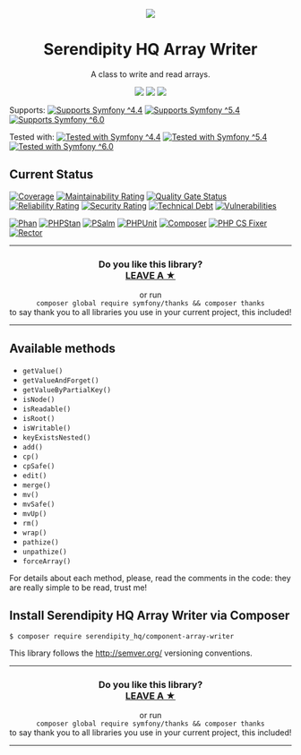 <p align="center">
    <a href="http://www.serendipityhq.com" target="_blank">
        <img style="max-width: 350px" src="http://www.serendipityhq.com/assets/open-source-projects/Logo-SerendipityHQ-Icon-Text-Purple.png">
    </a>
</p>

<h1 align="center">Serendipity HQ Array Writer</h1>
<p align="center">A class to write and read arrays.</p>
<p align="center">
    <a href="https://github.com/Aerendir/component-array-writer/releases"><img src="https://img.shields.io/packagist/v/serendipity_hq/component-array-writer.svg?style=flat-square"></a>
    <a href="https://opensource.org/licenses/MIT"><img src="https://img.shields.io/badge/license-MIT-brightgreen.svg?style=flat-square"></a>
    <a href="https://github.com/Aerendir/component-array-writer/releases"><img src="https://img.shields.io/packagist/php-v/serendipity_hq/component-array-writer?color=%238892BF&style=flat-square&logo=php" /></a>
</p>
<p>
    Supports:
    <a title="Supports Symfony ^4.4" href="https://github.com/Aerendir/component-array-writer/actions?query=branch%3Adev"><img title="Supports Symfony ^4.4" src="https://img.shields.io/badge/Symfony-%5E4.4-333?style=flat-square&logo=symfony" /></a>
    <a title="Supports Symfony ^5.4" href="https://github.com/Aerendir/component-array-writer/actions?query=branch%3Adev"><img title="Supports Symfony ^5.4" src="https://img.shields.io/badge/Symfony-%5E5.4-333?style=flat-square&logo=symfony" /></a>
    <a title="Supports Symfony ^6.0" href="https://github.com/Aerendir/component-array-writer/actions?query=branch%3Adev"><img title="Supports Symfony ^6.0" src="https://img.shields.io/badge/Symfony-%5E6.0-333?style=flat-square&logo=symfony" /></a>
</p>
<p>
    Tested with:
    <a title="Tested with Symfony ^4.4" href="https://github.com/Aerendir/component-array-writer/actions?query=branch%3Adev"><img title="Tested with Symfony ^4.4" src="https://img.shields.io/badge/Symfony-%5E4.4-333?style=flat-square&logo=symfony" /></a>
    <a title="Tested with Symfony ^5.4" href="https://github.com/Aerendir/component-array-writer/actions?query=branch%3Adev"><img title="Tested with Symfony ^5.4" src="https://img.shields.io/badge/Symfony-%5E5.4-333?style=flat-square&logo=symfony" /></a>
    <a title="Tested with Symfony ^6.0" href="https://github.com/Aerendir/component-array-writer/actions?query=branch%3Adev"><img title="Tested with Symfony ^6.0" src="https://img.shields.io/badge/Symfony-%5E6.0-333?style=flat-square&logo=symfony" /></a>
</p>

## Current Status

[![Coverage](https://sonarcloud.io/api/project_badges/measure?project=Aerendir_component-array-writer&metric=coverage)](https://sonarcloud.io/dashboard?id=Aerendir_component-array-writer)
[![Maintainability Rating](https://sonarcloud.io/api/project_badges/measure?project=Aerendir_component-array-writer&metric=sqale_rating)](https://sonarcloud.io/dashboard?id=Aerendir_component-array-writer)
[![Quality Gate Status](https://sonarcloud.io/api/project_badges/measure?project=Aerendir_component-array-writer&metric=alert_status)](https://sonarcloud.io/dashboard?id=Aerendir_component-array-writer)
[![Reliability Rating](https://sonarcloud.io/api/project_badges/measure?project=Aerendir_component-array-writer&metric=reliability_rating)](https://sonarcloud.io/dashboard?id=Aerendir_component-array-writer)
[![Security Rating](https://sonarcloud.io/api/project_badges/measure?project=Aerendir_component-array-writer&metric=security_rating)](https://sonarcloud.io/dashboard?id=Aerendir_component-array-writer)
[![Technical Debt](https://sonarcloud.io/api/project_badges/measure?project=Aerendir_component-array-writer&metric=sqale_index)](https://sonarcloud.io/dashboard?id=Aerendir_component-array-writer)
[![Vulnerabilities](https://sonarcloud.io/api/project_badges/measure?project=Aerendir_component-array-writer&metric=vulnerabilities)](https://sonarcloud.io/dashboard?id=Aerendir_component-array-writer)

[![Phan](https://github.com/Aerendir/component-array-writer/workflows/Phan/badge.svg)](https://github.com/Aerendir/component-array-writer/actions?query=branch%3Adev)
[![PHPStan](https://github.com/Aerendir/component-array-writer/workflows/PHPStan/badge.svg)](https://github.com/Aerendir/component-array-writer/actions?query=branch%3Adev)
[![PSalm](https://github.com/Aerendir/component-array-writer/workflows/PSalm/badge.svg)](https://github.com/Aerendir/component-array-writer/actions?query=branch%3Adev)
[![PHPUnit](https://github.com/Aerendir/component-array-writer/workflows/PHPunit/badge.svg)](https://github.com/Aerendir/component-array-writer/actions?query=branch%3Adev)
[![Composer](https://github.com/Aerendir/component-array-writer/workflows/Composer/badge.svg)](https://github.com/Aerendir/component-array-writer/actions?query=branch%3Adev)
[![PHP CS Fixer](https://github.com/Aerendir/component-array-writer/workflows/PHP%20CS%20Fixer/badge.svg)](https://github.com/Aerendir/component-array-writer/actions?query=branch%3Adev)
[![Rector](https://github.com/Aerendir/component-array-writer/workflows/Rector/badge.svg)](https://github.com/Aerendir/component-array-writer/actions?query=branch%3Adev)

<hr />
<h3 align="center">
    <b>Do you like this library?</b><br />
    <b><a href="#js-repo-pjax-container">LEAVE A &#9733;</a></b>
</h3>
<p align="center">
    or run<br />
    <code>composer global require symfony/thanks && composer thanks</code><br />
    to say thank you to all libraries you use in your current project, this included!
</p>
<hr />

## Available methods

- `getValue()`
- `getValueAndForget()`
- `getValueByPartialKey()`
- `isNode()`
- `isReadable()`
- `isRoot()`
- `isWritable()`
- `keyExistsNested()`
- `add()`
- `cp()`
- `cpSafe()`
- `edit()`
- `merge()`
- `mv()`
- `mvSafe()`
- `mvUp()`
- `rm()`
- `wrap()`
- `pathize()`
- `unpathize()`
- `forceArray()`

For details about each method, please, read the comments in the code: they are really simple to be read, trust me!

## Install Serendipity HQ Array Writer via Composer

    $ composer require serendipity_hq/component-array-writer

This library follows the http://semver.org/ versioning conventions.

<hr />
<h3 align="center">
    <b>Do you like this library?</b><br />
    <b><a href="#js-repo-pjax-container">LEAVE A &#9733;</a></b>
</h3>
<p align="center">
    or run<br />
    <code>composer global require symfony/thanks && composer thanks</code><br />
    to say thank you to all libraries you use in your current project, this included!
</p>
<hr />
